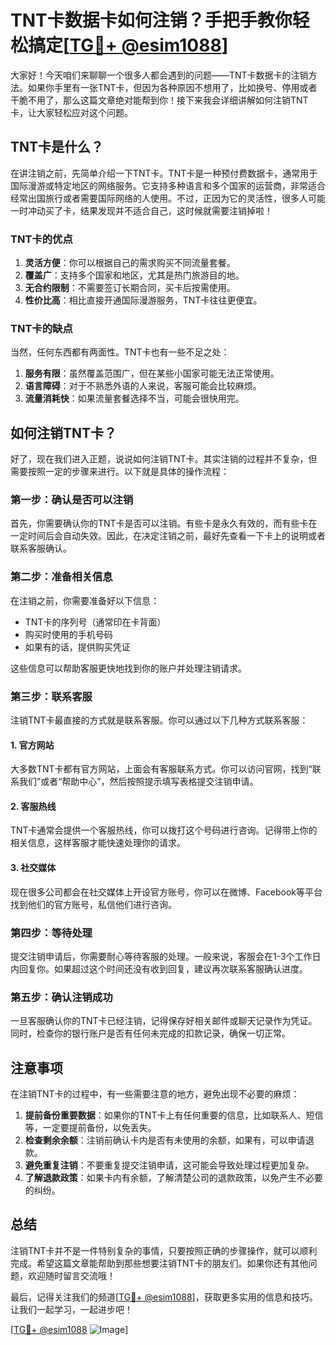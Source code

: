 # TNT卡数据卡如何注销？手把手教你轻松搞定[[TG💪+ @esim1088](https://t.me/s/esim1088)]

大家好！今天咱们来聊聊一个很多人都会遇到的问题——TNT卡数据卡的注销方法。如果你手里有一张TNT卡，但因为各种原因不想用了，比如换号、停用或者干脆不用了，那么这篇文章绝对能帮到你！接下来我会详细讲解如何注销TNT卡，让大家轻松应对这个问题。

## TNT卡是什么？

在讲注销之前，先简单介绍一下TNT卡。TNT卡是一种预付费数据卡，通常用于国际漫游或特定地区的网络服务。它支持多种语言和多个国家的运营商，非常适合经常出国旅行或者需要国际网络的人使用。不过，正因为它的灵活性，很多人可能一时冲动买了卡，结果发现并不适合自己，这时候就需要注销掉啦！

### TNT卡的优点

1. **灵活方便**：你可以根据自己的需求购买不同流量套餐。
2. **覆盖广**：支持多个国家和地区，尤其是热门旅游目的地。
3. **无合约限制**：不需要签订长期合同，买卡后按需使用。
4. **性价比高**：相比直接开通国际漫游服务，TNT卡往往更便宜。

### TNT卡的缺点

当然，任何东西都有两面性。TNT卡也有一些不足之处：

1. **服务有限**：虽然覆盖范围广，但在某些小国家可能无法正常使用。
2. **语言障碍**：对于不熟悉外语的人来说，客服可能会比较麻烦。
3. **流量消耗快**：如果流量套餐选择不当，可能会很快用完。

## 如何注销TNT卡？

好了，现在我们进入正题，说说如何注销TNT卡。其实注销的过程并不复杂，但需要按照一定的步骤来进行。以下就是具体的操作流程：

### 第一步：确认是否可以注销

首先，你需要确认你的TNT卡是否可以注销。有些卡是永久有效的，而有些卡在一定时间后会自动失效。因此，在决定注销之前，最好先查看一下卡上的说明或者联系客服确认。

### 第二步：准备相关信息

在注销之前，你需要准备好以下信息：
- TNT卡的序列号（通常印在卡背面）
- 购买时使用的手机号码
- 如果有的话，提供购买凭证

这些信息可以帮助客服更快地找到你的账户并处理注销请求。

### 第三步：联系客服

注销TNT卡最直接的方式就是联系客服。你可以通过以下几种方式联系客服：

#### 1. 官方网站
大多数TNT卡都有官方网站，上面会有客服联系方式。你可以访问官网，找到“联系我们”或者“帮助中心”，然后按照提示填写表格提交注销申请。

#### 2. 客服热线
TNT卡通常会提供一个客服热线，你可以拨打这个号码进行咨询。记得带上你的相关信息，这样客服才能快速处理你的请求。

#### 3. 社交媒体
现在很多公司都会在社交媒体上开设官方账号，你可以在微博、Facebook等平台找到他们的官方账号，私信他们进行咨询。

### 第四步：等待处理

提交注销申请后，你需要耐心等待客服的处理。一般来说，客服会在1-3个工作日内回复你。如果超过这个时间还没有收到回复，建议再次联系客服确认进度。

### 第五步：确认注销成功

一旦客服确认你的TNT卡已经注销，记得保存好相关邮件或聊天记录作为凭证。同时，检查你的银行账户是否有任何未完成的扣款记录，确保一切正常。

## 注意事项

在注销TNT卡的过程中，有一些需要注意的地方，避免出现不必要的麻烦：

1. **提前备份重要数据**：如果你的TNT卡上有任何重要的信息，比如联系人、短信等，一定要提前备份，以免丢失。
2. **检查剩余余额**：注销前确认卡内是否有未使用的余额，如果有，可以申请退款。
3. **避免重复注销**：不要重复提交注销申请，这可能会导致处理过程更加复杂。
4. **了解退款政策**：如果卡内有余额，了解清楚公司的退款政策，以免产生不必要的纠纷。

## 总结

注销TNT卡并不是一件特别复杂的事情，只要按照正确的步骤操作，就可以顺利完成。希望这篇文章能帮助到那些想要注销TNT卡的朋友们。如果你还有其他问题，欢迎随时留言交流哦！

最后，记得关注我们的频道[[TG💪+ @esim1088](https://t.me/s/esim1088)]，获取更多实用的信息和技巧。让我们一起学习，一起进步吧！

[[TG💪+ @esim1088](https://t.me/s/esim1088) ![Image](https://i.postimg.cc/4NQfJmqS/Snipaste-2025-05-13-00-14-12.png)]